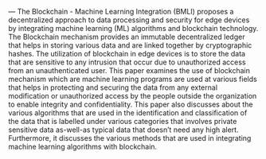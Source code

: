 — The Blockchain - Machine Learning Integration (BMLI) proposes a decentralized approach to data processing and security for edge devices by integrating machine learning (ML) algorithms and blockchain technology. The Blockchain mechanism provides an immutable decentralized ledger that helps in storing various data and are linked together by cryptographic hashes. The utilization of blockchain in edge devices is to store the data that are sensitive to any intrusion that occur due to unauthorized access from an unauthenticated user. This paper examines the use of blockchain mechanism which are machine learning programs are used at various fields that helps in protecting and securing the data from any external modification or unauthorized access by the people outside the organization to enable integrity and confidentiality. This paper also discusses about the various algorithms that are used in the identification and classification of the data that is labelled under various categories that involves private sensitive data as-well-as typical data that doesn’t need any high alert. Furthermore, it discusses the various methods that are used in integrating machine learning algorithms with blockchain.

